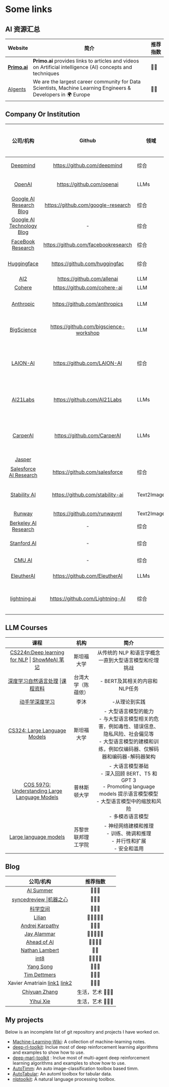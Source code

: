 # Some links

## AI 资源汇总

| Website                                                    | 简介                                                         | 推荐指数 |
| ---------------------------------------------------------- | ------------------------------------------------------------ | -------- |
| [**Primo.ai** ](https://primo.ai/index.php?title=PRIMO.ai) | **Primo.ai** provides links to articles and videos on Artificial intelligence (AI) concepts and techniques | 🤗🤗       |
| [AIgents](https://aigents.co/)                             | We are the largest career community for Data Scientists, Machine Learning Engineers & Developers in 🌍 Europe | 🤗🤗       |

## Company Or Institution

|                          公司/机构                           |                 Github                 | 领域       |                            简介                            | 推荐指数 |
| :----------------------------------------------------------: | :------------------------------------: | ---------- | :--------------------------------------------------------: | -------- |
|            [Deepmind](https://www.deepmind.com/)             |      https://github.com/deepmind       | 综合       |                        DeepMind公司                        | 🤗🤗       |
|              [OpenAI](https://openai.com/blog/)              |       https://github.com/openai        | LLMs       |                         OpenAI公司                         | 🤗🤗🤗      |
|    [Google AI Research Blog](https://ai.google/research)     |   https://github.com/google-research   | 综合       |                         谷歌研究院                         | 🤗🤗       |
| [Google AI Technology Blog](https://www.blog.google/technology/ai/) |                   -                    | 综合       |                          谷歌科技                          | 🤗🤗       |
|      [FaceBook Research](https://ai.facebook.com/blog)       |  https://github.com/facebookresearch   | 综合       |                      FaceBook 研究院                       | 🤗🤗       |
|          [Huggingface](https://huggingface.co/blog)          |     https://github.com/huggingfac      | 综合       |                    Huggingface 开源社区                    | 🤗🤗🤗      |
|                 [AI2](https://allenai.org/)                  |       https://github.com/allenai       | LLM        |                         AI2 研究院                         | 🤗        |
|               [Cohere](https://txt.cohere.ai/)               |      https://github.com/cohere-ai      | LLM        |                                                            | 🤗        |
|           [Anthropic](https://www.anthropic.com/)            |     https://github.com/anthropics      | LLM        |                  Opeanai 前员工创办的公司                  | 🤗        |
|       [BigScience](https://bigscience.huggingface.co/)       | https://github.com/bigscience-workshop | LLM        |              Research  large language models               | 🤗        |
|                [LAION-AI](https://laion.ai/)                 |      https://github.com/LAION-AI       | 综合       | LAION 非营利组织，提供数据集、工具和模型来解放机器学习研究 | 🤗        |
|            [AI21Labs](https://www.ai21.com/blog)             |      https://github.com/AI21Labs       | LLMs       |  AI has a way to go before it matches human intelligence   | 🤗        |
|               [CarperAI ](https://carper.ai/)                |      https://github.com/CarperAI       | LLMs       |     CarperAI 是 EleutherAI旗下的研究院，专注LLMs 和 RL     | 🤗        |
|               [Jasper](https://www.jasper.ai/)               |                                        |            |                          生成广告                          | 🤗        |
| [Salesforce AI Research](https://blog.salesforceairesearch.com/) |     https://github.com/salesforce      | 综合       |                   Salesforce AI  研究院                    | 🤗🤗       |
|        [Stability AI](https://platform.stability.ai/)        |    https://github.com/stability-ai     | Text2Image |          Stability 公司，代表作 stable-diffusion           | 🤗        |
|               [Runway]( https://runwayml.com)                |      https://github.com/runwayml       | Text2Image |                                                            |          |
| [Berkeley AI Research](https://bair.berkeley.edu/blog/?refresh=1) |                   -                    | 综合       |                     伯克利大学 AI 研究                     | 🤗🤗       |
|         [Stanford AI](https://ai.stanford.edu/blog/)         |                   -                    | 综合       |                     斯坦福大学 AI 研究                     | 🤗🤗       |
|              [CMU AI](https://blog.ml.cmu.edu/)              |                   -                    | 综合       |                     卡耐基梅隆 AI 研究                     | 🤗🤗       |
|            [EleutherAI](http://www.eleuther.ai/)             |     https://github.com/EleutherAI      | LLMs       |                         EleutherAI                         | 🤗🤗       |
| [lightning.ai](https://lightning.ai/pages/category/tutorial/) |    https://github.com/Lightning-AI     | 综合       |           PyTorch Lightning，让AI模型开发更简单            | 🤗🤗       |

## LLM Courses

|                             课程                             |        机构        |                             简介                             |
| :----------------------------------------------------------: | :----------------: | :----------------------------------------------------------: |
| [CS224n:Deep learning for NLP](https://web.stanford.edu/class/cs224n/) \| [ShowMeAI 笔记](https://www.showmeai.tech/tutorials/36) |     斯坦福大学     |    从传统的 NLP 和语言学概念一直到大型语言模型和伦理挑战     |
| [深度学习自然语言处理](https://www.csie.ntu.edu.tw/~miulab/s108-adl/syllabus) \|[课程资料]() | 台湾大学（陈蕴侬） |                - BERT及其相关的内容和NLP任务                 |
|              [动手学深度学习](https://d2l.ai/)               |        李沐        |                        -从理论到实践                         |
| [CS324: Large Language Models](https://stanford-cs324.github.io/winter2022/) |     斯坦福大学     | -  大型语言模型的能力  <br />- 与大型语言模型相关的危害，例如毒性、错误信息、隐私风险、社会偏见等  <br />- 大型语言模型的建模和训练，例如仅编码器、仅解码器和编码器-解码器架构 |
| [COS 597G: Understanding Large Language Models](https://www.cs.princeton.edu/courses/archive/fall22/cos597G/) |    普林斯顿大学    | - 大语言模型基础 <br />- 深入回顾 BERT、T5 和 GPT 3  <br /> - Promoting language models 提示语言模型模型  <br /> - 大型语言模型中的缩放和风险  <br />- 多模态语言模型 |
| [Large language models](https://rycolab.io/classes/llm-s23/) | 苏黎世联邦理工学院 | - 神经网络建模和推理 <br /> - 训练、微调和推理  <br />-  并行性和扩展  <br />- 安全和滥用 |

## Blog

|                          公司/机构                           |    推荐指数    |
| :----------------------------------------------------------: | :------------: |
|        [AI Summer](https://theaisummer.com/learn-ai/)        |      🤗🤗🤗       |
|    [syncedreview  \|机器之心](https://syncedreview.com/)     |      🤗🤗🤗       |
|              [科学空间](https://spaces.ac.cn/)               |      🤗🤗🤗       |
|           [Lilian](https://lilianweng.github.io/)            |     🤗🤗🤗🤗🤗      |
|           [Andrej Karpathy](https://karpathy.ai/)            |      🤗🤗🤗       |
|          [Jay Alammar](https://jalammar.github.io/)          |     🤗🤗🤗🤗🤗      |
|    [Ahead of AI](https://magazine.sebastianraschka.com/)     |      🤗🤗🤗🤗      |
|       [Nathan Lambert](https://robotic.substack.com/)        |       🤗🤗       |
|                   [int8](https://int8.io/)                   |      🤗🤗🤗🤗      |
|             [Yang Song](https://yang-song.net/)              |      🤗🤗🤗       |
|           [Tim Dettmers](https://timdettmers.com/)           |      🤗🤗🤗       |
| Xavier Amatriain [link1](https://amatriain.net/blog/)  [link2](https://amatriain.net/blog/posts/) |      🤗🤗🤗       |
|            [Chiyuan Zhang](https://pluskid.org/)             | 生活，艺术 🤗🤗🤗 |
|               [Yihui Xie](https://yihui.org/)                | 生活，艺术 🤗🤗🤗 |

## My projects

Below is an incomplete list of git repository and projects I have worked on.

- [Machine-Learning-Wiki](https://jianzhnie.github.io/machine-learning-wiki/): A collection of machine-learning notes.
- [deep-rl-toolkit](https://github.com/jianzhnie/deep-rl-toolkit): Inclue most of deep reinforcement learning algorithms and examples to show how to use.
- [deep-marl-toolkit](https://github.com/jianzhnie/deep-marl-toolkit) : Inclue most of multi-agent deep reinforcement learning algorithms and examples to show how to use.
- [AutoTimm](https://github.com/jianzhnie/AutoTimm): An auto image-classification toolbox based timm.
- [AutoTabular](https://github.com/jianzhnie/AutoTabular): An automl  toolbox for tabular data.
- [nlptoolkit](https://github.com/jianzhnie/nlp-toolkit): A natural language processing toolbox.
